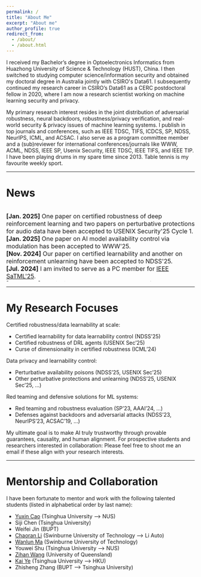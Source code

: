 ```yaml
---
permalink: /
title: "About Me"
excerpt: "About me"
author_profile: true
redirect_from: 
  - /about/
  - /about.html
---
```


I received my Bachelor’s degree in Optoelectronics Informatics from Huazhong University of Science & Technology (HUST), China. I then switched to studying computer science/information security and obtained my doctoral degree in Australia jointly with CSIRO's Data61. I subsequently continued my research career in CSIRO’s Data61 as a CERC postdoctoral fellow in 2020, where I am now a research scientist working on machine learning security and privacy.

My primary research interest resides in the joint distribution of adversarial robustness, neural backdoors, robustness/privacy verification, and real-world security & privacy issues of machine learning systems. I publish in top journals and conferences, such as IEEE TDSC, TIFS, ICDCS, SP, NDSS, NeurIPS, ICML, and ACSAC. I also serve as a program committee member and a (sub)reviewer for international conferences/journals like WWW, ACML, NDSS, IEEE SP, Usenix Security, IEEE TDSC, IEEE TIFS, and IEEE TIP. I have been playing drums in my spare time since 2013. Table tennis is my favourite weekly sport.

---

# **News**
<div style="overflow-y: scroll; height:200px; font-size: 16px" markdown=1>

**[Jan. 2025]** One paper on certified robustness of deep reinforcement learning and two papers on perturbative protections for audio data have been accepted to USENIX Security'25 Cycle 1.<br>
**[Jan. 2025]** One paper on AI model availability control via modulation has been accepted to WWW'25.<br>
**[Nov. 2024]** Our paper on certified learnability and another on reinforcement unlearning have been accepted to NDSS'25.<br>
**[Jul. 2024]** I am invited to serve as a PC member for [IEEE SaTML'25](https://satml.org/).<br>
**[Jun. 2024]** I am invited to serve as a PC member for [CCS'24-LAMPS](https://lamps-ccs.com) and the proceedings chair for [AJCAI'24](https://ajcai2024.org/).<br>
**[May. 2024]** Our paper improving double sampling smoothing for addressing curse of dimensionality in randomized smoothing is accepted to ICML'24.<br>
**[Apr. 2024]** I am invited to serve as a TPC member for [NDSS'25](https://www.ndss-symposium.org/ndss2025/).<br>
**[Mar. 2024]** Two papers are accepted to IEEE SP'24 workshop and TDSC, respectively.<br>
**[Dec. 2023]** Our paper in reinforcement adversarial attack against video recognition is accepted to AAAI'24.<br>
**[Oct. 2023]** One paper in face recognition anti-spoofing is accepted to NeurIPS'23.<br>
**[Sep. 2023]** I will serve as a reviewer for TheWebConf'24.<br>
**[Jun. 2023]** I am invited to serve as a PC member for ACISP'24.<br>
**[Nov. 2022]** One paper in style-transfer-based adversarial attack against video classification sytems is accepted to IEEE SP'23.<br>
**[Oct. 2022]** Our paper in neural backdoor detection is accepted to NDSS'23.

</div>

---

# **My Research Focuses**
Certified robustness/data learnability at scale:
- Certified learnability for data learnability control (NDSS’25)
- Certified robustness of DRL agents (USENIX Sec’25)
- Curse of dimensionality in certified robustness (ICML’24)

Data privacy and learnability control:
- Perturbative availability poisons (NDSS’25, USENIX Sec’25)
- Other perturbative protections and unlearning (NDSS’25, USENIX Sec’25, ...)

Red teaming and defensive solutions for ML systems:
- Red teaming and robustness evaluation (SP’23, AAAI’24, ...)
- Defenses against backdoors and adversarial attacks (NDSS’23, NeurIPS’23, ACSAC’19, ...)

My ultimate goal is to make AI truly trustworthy through provable guarantees, causality, and human alignment.
For prospective students and researchers interested in collaboration: Please feel free to shoot me an email if these align with your research interests.

---

# **Mentorship and Collaboration**
I have been fortunate to mentor and work with the following talented students (listed in alphabetical order by last name):
- [Yuxin Cao](https://yuxincao22.github.io) (Tsinghua University --> NUS)
- Siji Chen (Tsinghua University)
- Weifei Jin (BUPT)
- [Chaoran Li](https://scholar.google.com/citations?user=K4ZJJtkAAAAJ&hl=en) (Swinburne University of Technology --> Li Auto)
- [Wanlun Ma](https://scholar.google.com/citations?user=W5z9XB8AAAAJ&hl=en) (Swinburne University of Technology)
- Youwei Shu (Tsinghua University --> NUS)
- [Zihan Wang](https://www.zihan.com.au) (University of Queensland)
- [Kai Ye](https://scholar.google.com.au/citations?hl=en&user=dWvWMv8AAAAJ) (Tsinghua University --> HKU)
- Zhisheng Zhang (BUPT --> Tsinghua University)

